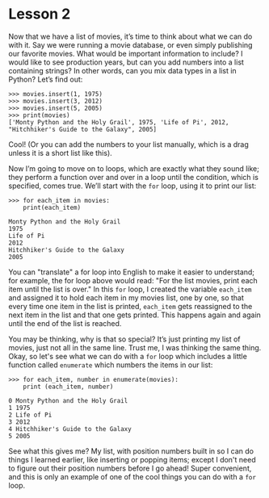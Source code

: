 # Lesson 2

Now that we have a list of movies, it’s time to think about what we can do with it. Say we were running a movie database, or even simply publishing our favorite movies. What would be important information to include? I would like to see production years, but can you add numbers into a list containing strings? In other words, can you mix data types in a list in Python? Let’s find out:

```
>>> movies.insert(1, 1975)
>>> movies.insert(3, 2012)
>>> movies.insert(5, 2005)
>>> print(movies)
['Monty Python and the Holy Grail', 1975, 'Life of Pi', 2012, "Hitchhiker's Guide to the Galaxy", 2005]
```
Cool! (Or you can add the numbers to your list manually, which is a drag unless it is a short list like this).

Now I’m going to move on to loops, which are exactly what they sound like; they perform a function over and over in a loop until the condition, which is specified, comes true. We’ll start with the `for` loop, using it to print our list:

```
>>> for each_item in movies:
	print(each_item)
	
Monty Python and the Holy Grail
1975
Life of Pi
2012
Hitchhiker's Guide to the Galaxy
2005
```
You can "translate" a for loop into English to make it easier to understand; for example, the for loop above would read:
"For the list movies, print each item until the list is over." In this `for` loop, I created the variable `each_item` and assigned it to hold each item in my movies list, one by one, so that every time one item in the list is printed, `each_item` gets reassigned to the next item in the list and that one gets printed. This happens again and again until the end of the list is reached.

You may be thinking, why is that so special? It’s just printing my list of movies, just not all in the same line. Trust me, I was thinking the same thing. Okay, so let's see what we can do with a `for` loop which includes a little function called `enumerate` which numbers the items in our list:

```
>>> for each_item, number in enumerate(movies):
	print (each_item, number)

0 Monty Python and the Holy Grail
1 1975
2 Life of Pi
3 2012
4 Hitchhiker's Guide to the Galaxy
5 2005
```
See what this gives me? My list, with position numbers built in so I can do things I learned earlier, like inserting or popping items; except I don't need to figure out their position numbers before I go ahead! Super convenient, and this is only an example of one of the cool things you can do with a `for` loop.



